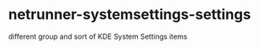 netrunner-systemsettings-settings
=================================

different group and sort of KDE System Settings items
